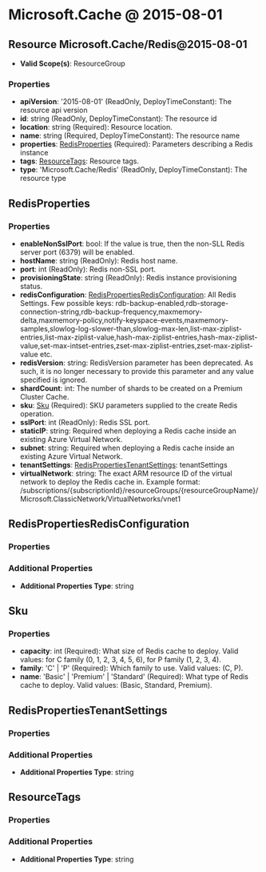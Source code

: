 # Microsoft.Cache @ 2015-08-01

## Resource Microsoft.Cache/Redis@2015-08-01
* **Valid Scope(s)**: ResourceGroup
### Properties
* **apiVersion**: '2015-08-01' (ReadOnly, DeployTimeConstant): The resource api version
* **id**: string (ReadOnly, DeployTimeConstant): The resource id
* **location**: string (Required): Resource location.
* **name**: string (Required, DeployTimeConstant): The resource name
* **properties**: [RedisProperties](#redisproperties) (Required): Parameters describing a Redis instance
* **tags**: [ResourceTags](#resourcetags): Resource tags.
* **type**: 'Microsoft.Cache/Redis' (ReadOnly, DeployTimeConstant): The resource type

## RedisProperties
### Properties
* **enableNonSslPort**: bool: If the value is true, then the non-SLL Redis server port (6379) will be enabled.
* **hostName**: string (ReadOnly): Redis host name.
* **port**: int (ReadOnly): Redis non-SSL port.
* **provisioningState**: string (ReadOnly): Redis instance provisioning status.
* **redisConfiguration**: [RedisPropertiesRedisConfiguration](#redispropertiesredisconfiguration): All Redis Settings. Few possible keys: rdb-backup-enabled,rdb-storage-connection-string,rdb-backup-frequency,maxmemory-delta,maxmemory-policy,notify-keyspace-events,maxmemory-samples,slowlog-log-slower-than,slowlog-max-len,list-max-ziplist-entries,list-max-ziplist-value,hash-max-ziplist-entries,hash-max-ziplist-value,set-max-intset-entries,zset-max-ziplist-entries,zset-max-ziplist-value etc.
* **redisVersion**: string: RedisVersion parameter has been deprecated. As such, it is no longer necessary to provide this parameter and any value specified is ignored.
* **shardCount**: int: The number of shards to be created on a Premium Cluster Cache.
* **sku**: [Sku](#sku) (Required): SKU parameters supplied to the create Redis operation.
* **sslPort**: int (ReadOnly): Redis SSL port.
* **staticIP**: string: Required when deploying a Redis cache inside an existing Azure Virtual Network.
* **subnet**: string: Required when deploying a Redis cache inside an existing Azure Virtual Network.
* **tenantSettings**: [RedisPropertiesTenantSettings](#redispropertiestenantsettings): tenantSettings
* **virtualNetwork**: string: The exact ARM resource ID of the virtual network to deploy the Redis cache in. Example format: /subscriptions/{subscriptionId}/resourceGroups/{resourceGroupName}/Microsoft.ClassicNetwork/VirtualNetworks/vnet1

## RedisPropertiesRedisConfiguration
### Properties
### Additional Properties
* **Additional Properties Type**: string

## Sku
### Properties
* **capacity**: int (Required): What size of Redis cache to deploy. Valid values: for C family (0, 1, 2, 3, 4, 5, 6), for P family (1, 2, 3, 4).
* **family**: 'C' | 'P' (Required): Which family to use. Valid values: (C, P).
* **name**: 'Basic' | 'Premium' | 'Standard' (Required): What type of Redis cache to deploy. Valid values: (Basic, Standard, Premium).

## RedisPropertiesTenantSettings
### Properties
### Additional Properties
* **Additional Properties Type**: string

## ResourceTags
### Properties
### Additional Properties
* **Additional Properties Type**: string

